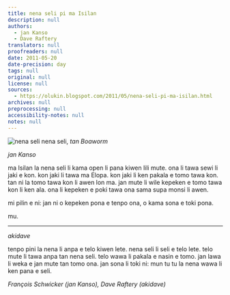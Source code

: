 ```yaml
---
title: nena seli pi ma Isilan
description: null
authors:
  - jan Kanso
  - Dave Raftery
translators: null
proofreaders: null
date: 2011-05-20
date-precision: day
tags: null
original: null
license: null
sources:
  - https://olukin.blogspot.com/2011/05/nena-seli-pi-ma-isilan.html
archives: null
preprocessing: null
accessibility-notes: null
notes: null
---
```


<!-- "Fimmvorduhals second fissure 2010 04 02.JPG" by Boaworm. (https://commons.wikimedia.org/wiki/File:Fimmvorduhals_second_fissure_2010_04_02.JPG) CC BY 3.0.-->
![nena seli](https://upload.wikimedia.org/wikipedia/commons/e/ef/Fimmvorduhals_second_fissure_2010_04_02.JPG)
nena seli, *tan Boaworm*

*jan Kanso*

ma Isilan la nena seli li kama open li pana kiwen lili mute. ona li tawa sewi li jaki e kon. kon jaki li tawa ma Elopa. kon jaki li ken pakala e tomo tawa kon. tan ni la tomo tawa kon li awen lon ma. jan mute li wile kepeken e tomo tawa kon li ken ala. ona li kepeken e poki tawa ona sama supa monsi li awen.

mi pilin e ni: jan ni o kepeken pona e tenpo ona, o kama sona e toki pona.

mu.

---

*akidave*

tenpo pini la nena li anpa e telo kiwen lete. nena seli li seli e telo lete. telo mute li tawa anpa tan nena seli. telo wawa li pakala e nasin e tomo. jan lawa li weka e jan mute tan tomo ona. jan sona li toki ni: mun tu tu la nena wawa li ken pana e seli.

*François Schwicker (jan Kanso), Dave Raftery (akidave)*
